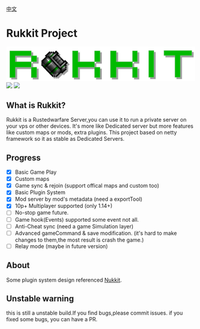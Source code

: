 [中文](README_zh.md)

# Rukkit Project
![RukkitLogo](rukkit.png)
[![](https://img.shields.io/badge/QQ群-751977820-red.svg)]({linkUrl})
[![](https://img.shields.io/badge/Discord-link-purple.svg)](https://discord.gg/JJJ6GST)
## What is Rukkit?
Rukkit is a Rustedwarfare Server,you can use it to run a private server on your vps or other devices.
It's more like Dedicated server but more features like custom maps or mods, extra plugins.
This project based on netty framework so it as stable as Dedicated Servers.

## Progress
- [x] Basic Game Play
- [x] Custom maps
- [x] Game sync & rejoin (support offical maps and custom too)
- [x] Basic Plugin System
- [x] Mod server by mod's metadata (need a exportTool)
- [x] 10p+ Multiplayer supported (only 1.14+)
- [ ] No-stop game future.
- [ ] Game hook(Events) supported some event not all.
- [ ] Anti-Cheat sync (need a game Simulation layer)
- [ ] Advanced gameCommand & save modification. (it's hard to make changes to them,the most result is crash the game.)
- [ ] Relay mode (maybe in future version)

## About
Some plugin system design referenced [Nukkit](https://github.com/Nukkit/Nukkit).

## Unstable warning
this is still a unstable build.If you find bugs,please commit issues.
if you fixed some bugs, you can have a PR.
